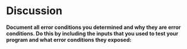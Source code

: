 # Discussion

**Document all error conditions you determined and why they are error
 conditions. Do this by including the inputs that you used to test your
  program and what error conditions they exposed:**